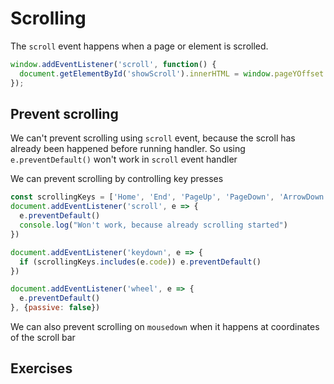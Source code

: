 # Scrolling

The `scroll` event happens when a page or element is scrolled.
```js
window.addEventListener('scroll', function() {
  document.getElementById('showScroll').innerHTML = window.pageYOffset + 'px';
});
```

## Prevent scrolling
We can't prevent scrolling using `scroll` event, because the scroll has already been happened before running handler. So using `e.preventDefault()` won't work in `scroll` event handler

We can prevent scrolling by controlling key presses
```js
const scrollingKeys = ['Home', 'End', 'PageUp', 'PageDown', 'ArrowDown', 'ArrowUp']
document.addEventListener('scroll', e => {
  e.preventDefault()
  console.log("Won't work, because already scrolling started")
})

document.addEventListener('keydown', e => {
  if (scrollingKeys.includes(e.code)) e.preventDefault()
})

document.addEventListener('wheel', e => {
  e.preventDefault()
}, {passive: false})
```

We can also prevent scrolling on `mousedown` when it happens at coordinates of the scroll bar

## Exercises
